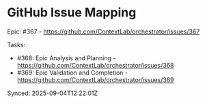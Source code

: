 # GitHub Issue Mapping

Epic: #367 - https://github.com/ContextLab/orchestrator/issues/367

Tasks:
- #368: Epic Analysis and Planning - https://github.com/ContextLab/orchestrator/issues/368
- #369: Epic Validation and Completion - https://github.com/ContextLab/orchestrator/issues/369

Synced: 2025-09-04T12:22:01Z
